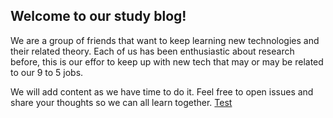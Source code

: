 ## Welcome to our study blog!

We are a group of friends that want to keep learning new technologies and their related theory. Each of us has been enthusiastic about research before, this is our effor to keep up with new tech that may or may be related to our 9 to 5 jobs. 

We will add content as we have time to do it. Feel free to open issues and share your thoughts so we can all learn together.
[Test](test1.md)
